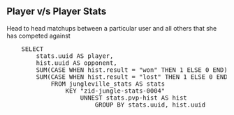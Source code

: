 ## Player v/s Player Stats

Head to head matchups between a particular user and all others that she has competed against

<pre id="example">
    SELECT 
        stats.uuid AS player, 
        hist.uuid AS opponent, 
        SUM(CASE WHEN hist.result = "won" THEN 1 ELSE 0 END) AS wins, 
        SUM(CASE WHEN hist.result = "lost" THEN 1 ELSE 0 END) AS losses
            FROM jungleville_stats AS stats 
                KEY "zid-jungle-stats-0004" 
                    UNNEST stats.pvp-hist AS hist
                        GROUP BY stats.uuid, hist.uuid
</pre>
